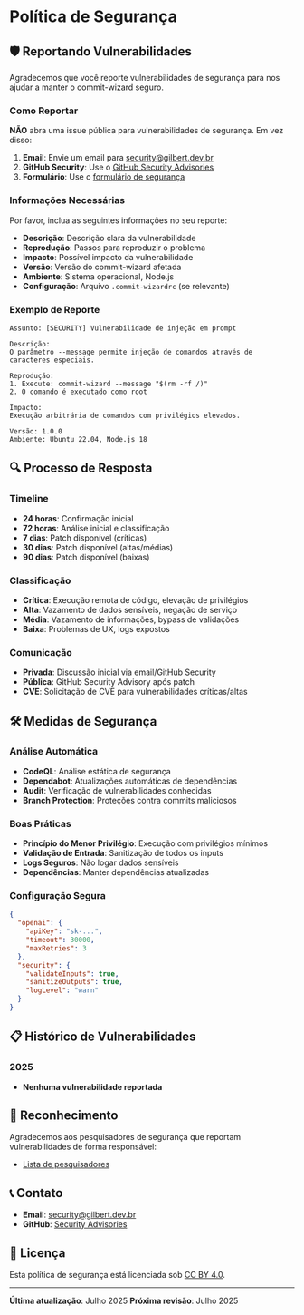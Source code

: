 # Política de Segurança

## 🛡️ Reportando Vulnerabilidades

Agradecemos que você reporte vulnerabilidades de segurança para nos ajudar a manter o commit-wizard seguro.

### Como Reportar

**NÃO** abra uma issue pública para vulnerabilidades de segurança. Em vez disso:

1. **Email**: Envie um email para [security@gilbert.dev.br](mailto:security@gilbert.dev.br)
2. **GitHub Security**: Use o [GitHub Security Advisories](https://github.com/gilbert-oliveira/commit-wizard/security/advisories)
3. **Formulário**: Use o [formulário de segurança](https://github.com/gilbert-oliveira/commit-wizard/security/advisories/new)

### Informações Necessárias

Por favor, inclua as seguintes informações no seu reporte:

- **Descrição**: Descrição clara da vulnerabilidade
- **Reprodução**: Passos para reproduzir o problema
- **Impacto**: Possível impacto da vulnerabilidade
- **Versão**: Versão do commit-wizard afetada
- **Ambiente**: Sistema operacional, Node.js
- **Configuração**: Arquivo `.commit-wizardrc` (se relevante)

### Exemplo de Reporte

```
Assunto: [SECURITY] Vulnerabilidade de injeção em prompt

Descrição:
O parâmetro --message permite injeção de comandos através de caracteres especiais.

Reprodução:
1. Execute: commit-wizard --message "$(rm -rf /)"
2. O comando é executado como root

Impacto:
Execução arbitrária de comandos com privilégios elevados.

Versão: 1.0.0
Ambiente: Ubuntu 22.04, Node.js 18
```

## 🔍 Processo de Resposta

### Timeline

- **24 horas**: Confirmação inicial
- **72 horas**: Análise inicial e classificação
- **7 dias**: Patch disponível (críticas)
- **30 dias**: Patch disponível (altas/médias)
- **90 dias**: Patch disponível (baixas)

### Classificação

- **Crítica**: Execução remota de código, elevação de privilégios
- **Alta**: Vazamento de dados sensíveis, negação de serviço
- **Média**: Vazamento de informações, bypass de validações
- **Baixa**: Problemas de UX, logs expostos

### Comunicação

- **Privada**: Discussão inicial via email/GitHub Security
- **Pública**: GitHub Security Advisory após patch
- **CVE**: Solicitação de CVE para vulnerabilidades críticas/altas

## 🛠️ Medidas de Segurança

### Análise Automática

- **CodeQL**: Análise estática de segurança
- **Dependabot**: Atualizações automáticas de dependências
- **Audit**: Verificação de vulnerabilidades conhecidas
- **Branch Protection**: Proteções contra commits maliciosos

### Boas Práticas

- **Princípio do Menor Privilégio**: Execução com privilégios mínimos
- **Validação de Entrada**: Sanitização de todos os inputs
- **Logs Seguros**: Não logar dados sensíveis
- **Dependências**: Manter dependências atualizadas

### Configuração Segura

```json
{
  "openai": {
    "apiKey": "sk-...",
    "timeout": 30000,
    "maxRetries": 3
  },
  "security": {
    "validateInputs": true,
    "sanitizeOutputs": true,
    "logLevel": "warn"
  }
}
```

## 📋 Histórico de Vulnerabilidades

### 2025

- **Nenhuma vulnerabilidade reportada**

## 🤝 Reconhecimento

Agradecemos aos pesquisadores de segurança que reportam vulnerabilidades de forma responsável:

- [Lista de pesquisadores](https://github.com/gilbert-oliveira/commit-wizard/security/advisories)

## 📞 Contato

- **Email**: [security@gilbert.dev.br](mailto:security@gilbert.dev.br)
- **GitHub**: [Security Advisories](https://github.com/gilbert-oliveira/commit-wizard/security/advisories)

## 📝 Licença

Esta política de segurança está licenciada sob [CC BY 4.0](https://creativecommons.org/licenses/by/4.0/).

---

**Última atualização**: Julho 2025
**Próxima revisão**: Julho 2025
